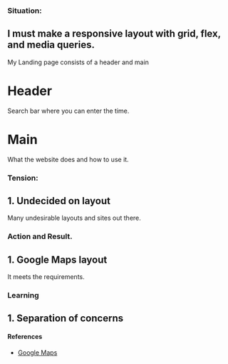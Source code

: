 ### Situation:

## I must make a responsive layout with grid, flex, and media queries.

My Landing page consists of a header and main

# Header

Search bar where you can enter the time.

# Main

What the website does and how to use it.

### Tension:

## 1. Undecided on layout

Many undesirable layouts and sites out there.

### Action and Result.

## 1. Google Maps layout

It meets the requirements.

### Learning

## 1. Separation of concerns

#### References

- [Google Maps](https://www.google.com/maps/@-25.7562574,28.2409557,15z)
